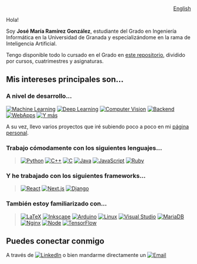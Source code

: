 <p align="right"><a href="README_en.md">English</a></p>

Hola!

Soy **José María Ramírez González**, estudiante del Grado en Ingeniería Informática en la Universidad de Granada y especializándome en la rama de Inteligencia Artificial.

Tengo disponible todo lo cursado en el Grado en <a href="https://github.com/jmramirezG/Universidad">este repositorio</a>, dividido por cursos, cuatrimestres y asignaturas.

## Mis intereses principales son...

### A nivel de desarrollo...

[![Machine Learning](https://img.shields.io/badge/-Machine%20Learning-lightgrey?style=for-the-badge)](#) [![Deep Learning](https://img.shields.io/badge/-Deep%20Learning-lightgrey?style=for-the-badge)](#) [![Computer Vision](https://img.shields.io/badge/-Computer%20Vision-lightgrey?style=for-the-badge)](#) [![Backend](https://img.shields.io/badge/-Backend-lightgrey?style=for-the-badge)](#) [![WebApps](https://img.shields.io/badge/-WebApps-lightgrey?style=for-the-badge)](#) [![Y más](https://img.shields.io/badge/-Y%20más!-white?style=for-the-badge)](#)

A su vez, llevo varios proyectos que iré subiendo poco a poco en mi <a href="www.jmramirez.tk">página personal</a>.

### Trabajo cómodamente con los siguientes lenguajes...

> [![Python](https://img.shields.io/badge/python-%233776ab.svg?&style=for-the-badge&logo=python&logoColor=white)](#) [![C++](https://img.shields.io/badge/c%2B%2B-%2300599c.svg?&style=for-the-badge&logo=c%2B%2B&logoColor=white)](#) [![C](https://img.shields.io/badge/c-%23A8B9CC.svg?&style=for-the-badge&logo=c&logoColor=black)](#) [![Java](https://img.shields.io/badge/java-crimson?&style=for-the-badge&logo=java&logoColor=white)](#) [![JavaScript](https://img.shields.io/badge/javascript-%23F7DF1E.svg?&style=for-the-badge&logo=javascript&logoColor=black)](#) [![Ruby](https://img.shields.io/badge/ruby-%23CC342D.svg?&style=for-the-badge&logo=ruby&logoColor=white)](#)

### Y he trabajado con los siguientes frameworks...

> [![React](https://img.shields.io/badge/react-%2361DAFB.svg?&style=for-the-badge&logo=react&logoColor=black)](#) [![Next.js](https://img.shields.io/badge/next.js-%23000000.svg?&style=for-the-badge&logo=next.js&logoColor=white)](#) [![Django](https://img.shields.io/badge/django-%23092E20.svg?&style=for-the-badge&logo=django&logoColor=white)](#)

### También estoy familiarizado con...

> [![LaTeX](https://img.shields.io/badge/latex-%23008080.svg?&style=for-the-badge&logo=latex&logoColor=white)](#) [![Inkscape](https://img.shields.io/badge/inkscape-%23000000.svg?&style=for-the-badge&logo=inkscape&logoColor=white)](https://inkscape.org) [![Arduino](https://img.shields.io/badge/arduino-%2300979D.svg?&style=for-the-badge&logo=arduino&logoColor=white)](#)  [![Linux](https://img.shields.io/badge/Linux-%23CC342D.svg?&style=for-the-badge&logo=linux&logoColor=white)](#)  [![Visual Studio](https://img.shields.io/badge/Visual%20Studio-%2300599c.svg?&style=for-the-badge&logo=visualstudio&logoColor=white)](#) [![MariaDB](https://img.shields.io/badge/MariaDB-salmon?&style=for-the-badge&logo=mariadb&logoColor=white)](#) [![Nginx](https://img.shields.io/badge/Nginx-darkseagreen?&style=for-the-badge&logo=nginx&logoColor=white)](#) [![Node](https://img.shields.io/badge/node-darkorchid?&style=for-the-badge&logo=nodedotjs&logoColor=white)](#) [![TensorFlow](https://img.shields.io/badge/tensorflow-%23ff6f00.svg?&style=for-the-badge&logo=tensorflow&logoColor=white)](#)

## Puedes conectar conmigo

A través de  [![LinkedIn](https://img.shields.io/badge/LinkedIn-mediumblue?&style=for-the-badge&logo=linkedin&logoColor=white)](https://www.linkedin.com/in/josemariaramirezg/) o bien mandarme directamente un [![Email](https://img.shields.io/badge/Email-lightpink?&style=for-the-badge&logo=gmail&logoColor=black)](mailto:jm.ramirez.gonza@gmail.com)

